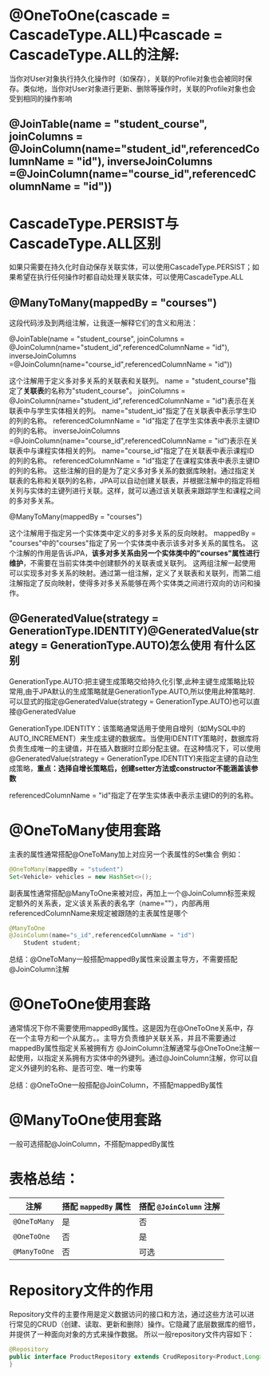 # @OneToOne(cascade = CascadeType.ALL)中**cascade = CascadeType.ALL**的注解:

当你对User对象执行持久化操作时（如保存），关联的Profile对象也会被同时保存。类似地，当你对User对象进行更新、删除等操作时，关联的Profile对象也会受到相同的操作影响

## @JoinTable(name = "student_course", joinColumns = @JoinColumn(name="student_id",referencedColumnName = "id"), inverseJoinColumns =@JoinColumn(name="course_id",referencedColumnName = "id"))

# CascadeType.PERSIST与CascadeType.ALL区别

如果只需要在持久化时自动保存关联实体，可以使用CascadeType.PERSIST；如果希望在执行任何操作时都自动处理关联实体，可以使用CascadeType.ALL

## @ManyToMany(mappedBy = "courses")


这段代码涉及到两组注解，让我逐一解释它们的含义和用法：

@JoinTable(name = "student_course", joinColumns = @JoinColumn(name="student_id",referencedColumnName = "id"), inverseJoinColumns =@JoinColumn(name="course_id",referencedColumnName = "id"))

这个注解用于定义多对多关系的关联表和关联列。
name = "student_course"指定了**关联表**的名称为"student_course"。
joinColumns = @JoinColumn(name="student_id",referencedColumnName = "id")表示在关联表中与学生实体相关的列。
name="student_id"指定了在关联表中表示学生ID的列的名称。
referencedColumnName = "id"指定了在学生实体表中表示主键ID的列的名称。
inverseJoinColumns =@JoinColumn(name="course_id",referencedColumnName = "id")表示在关联表中与课程实体相关的列。
name="course_id"指定了在关联表中表示课程ID的列的名称。
referencedColumnName = "id"指定了在课程实体表中表示主键ID的列的名称。
这些注解的目的是为了定义多对多关系的数据库映射。通过指定关联表的名称和关联列的名称，JPA可以自动创建关联表，并根据注解中的指定将相关列与实体的主键列进行关联。这样，就可以通过该关联表来跟踪学生和课程之间的多对多关系。

@ManyToMany(mappedBy = "courses")

这个注解用于指定另一个实体类中定义的多对多关系的反向映射。
mappedBy = "courses"中的"courses"指定了另一个实体类中表示该多对多关系的属性名。
这个注解的作用是告诉JPA，**该多对多关系由另一个实体类中的"courses"属性进行维护**，不需要在当前实体类中创建额外的关联表或关联列。
这两组注解一起使用可以实现多对多关系的映射。通过第一组注解，定义了关联表和关联列，而第二组注解指定了反向映射，使得多对多关系能够在两个实体类之间进行双向的访问和操作。

## @GeneratedValue(strategy = GenerationType.IDENTITY)@GeneratedValue(strategy = GenerationType.AUTO)怎么使用 有什么区别

GenerationType.AUTO:把主键生成策略交给持久化引擎,此种主键生成策略比较常用,由于JPA默认的生成策略就是GenerationType.AUTO,所以使用此种策略时.可以显式的指定@GeneratedValue(strategy = GenerationType.AUTO)也可以直接@GeneratedValue

GenerationType.IDENTITY：该策略通常适用于使用自增列（如MySQL中的AUTO_INCREMENT）来生成主键的数据库。当使用IDENTITY策略时，数据库将负责生成唯一的主键值，并在插入数据时立即分配主键。在这种情况下，可以使用@GeneratedValue(strategy = GenerationType.IDENTITY)来指定主键的自动生成策略，**重点：选择自增长策略后，创建setter方法或constructor不能涵盖该参数**

referencedColumnName = "id"指定了在学生实体表中表示主键ID的列的名称。

# @OneToMany使用套路

主表的属性通常搭配@OneToMany加上对应另一个表属性的Set集合 例如：
```java
@OneToMany(mappedBy = "student")
Set<Vehicle> vehicles = new HashSet<>();
```

副表属性通常搭配@ManyToOne来被对应，再加上一个@JoinColumn标签来规定额外的关系表，定义该关系表的表名字（name=""），内部再用referencedColumnName来规定被跟随的主表属性是哪个

```java
@ManyToOne
@JoinColumn(name="s_id",referencedColumnName = "id")
    Student student;
```

总结：@OneToMany一般搭配mappedBy属性来设置主导方，不需要搭配@JoinColumn注解

# @OneToOne使用套路

通常情况下你不需要使用mappedBy属性。这是因为在@OneToOne关系中，存在一个主导方和一个从属方。。主导方负责维护关联关系，并且不需要通过mappedBy属性指定关系被拥有方
@JoinColumn注解通常与@OneToOne注解一起使用，以指定关系拥有方实体中的外键列。通过@JoinColumn注解，你可以自定义外键列的名称、是否可空、唯一约束等

总结：@OneToOne一般搭配@JoinColumn，不搭配mappedBy属性

# @ManyToOne使用套路

一般可选搭配@JoinColumn，不搭配mappedBy属性

# 表格总结：

| 注解         | 搭配 `mappedBy` 属性 | 搭配 `@JoinColumn` 注解 |
|--------------|------------------|-----------------------|
| `@OneToMany` | 是               | 否                    |
| `@OneToOne`  | 否               | 是                    |
| `@ManyToOne` | 否               | 可选                   |

# Repository文件的作用

Repository文件的主要作用是定义数据访问的接口和方法，通过这些方法可以进行常见的CRUD（创建、读取、更新和删除）操作。它隐藏了底层数据库的细节，并提供了一种面向对象的方式来操作数据。
所以一般repository文件内容如下：

```java
@Repository
public interface ProductRepository extends CrudRepository<Product,Long> {//extends CRUD功能接口，<对应的类，对应的类的主键>
}
```
